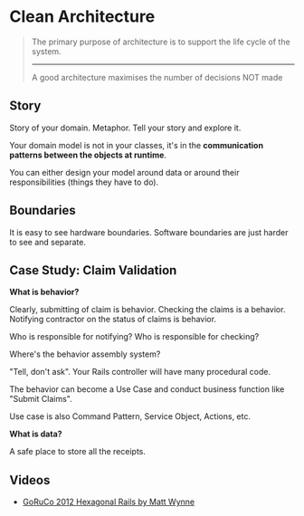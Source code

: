 # Clean Architecture

> The primary purpose of architecture is to support the life cycle of the system.
> 
> ---
> 
> A good architecture maximises the number of decisions NOT made

## Story

Story of your domain. Metaphor. Tell your story and explore it.

Your domain model is not in your classes, it's in the **communication patterns between the objects at runtime**.

You can either design your model around data or around their responsibilities (things they have to do).

## Boundaries

It is easy to see hardware boundaries. Software boundaries are just harder to see and separate.

## Case Study: Claim Validation

**What is behavior?**

Clearly, submitting of claim is behavior. Checking the claims is a behavior. Notifying contractor on the status of claims is behavior.

Who is responsible for notifying? Who is responsible for checking?

Where's the behavior assembly system?

"Tell, don't ask". Your Rails controller will have many procedural code.

The behavior can become a Use Case and conduct business function like "Submit Claims".

Use case is also Command Pattern, Service Object, Actions, etc.

**What is data?**

A safe place to store all the receipts.

## Videos

* [GoRuCo 2012 Hexagonal Rails by Matt Wynne](https://www.youtube.com/watch?v=CGN4RFkhH2M)